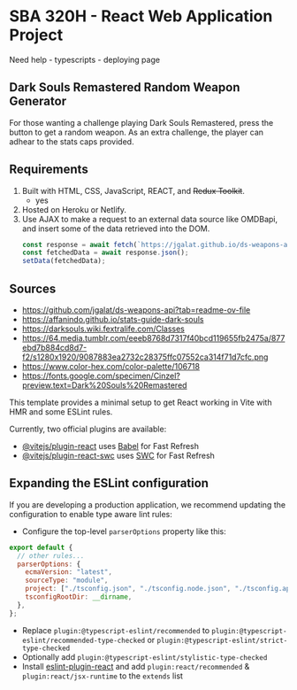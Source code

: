 # SBA 320H - React Web Application Project

Need help - typescripts - deploying page

## Dark Souls Remastered Random Weapon Generator

For those wanting a challenge playing Dark Souls Remastered, press the button to get a random weapon. As an extra challenge, the player can adhear to the stats caps provided.

## Requirements

1. Built with HTML, CSS, JavaScript, REACT, and ~~Redux Toolkit~~.
   - yes
2. Hosted on Heroku or Netlify.
3. Use AJAX to make a request to an external data source like OMDBapi, and insert some of the data retrieved into the DOM.
   ```js
   const response = await fetch(`https://jgalat.github.io/ds-weapons-api/`);
   const fetchedData = await response.json();
   setData(fetchedData);
   ```

## Sources

- https://github.com/jgalat/ds-weapons-api?tab=readme-ov-file
- https://affanindo.github.io/stats-guide-dark-souls
- https://darksouls.wiki.fextralife.com/Classes
- https://64.media.tumblr.com/eeeb8768d7317f40bcd119655fb2475a/877ebd7b884cd8d7-f2/s1280x1920/9087883ea2732c28375ffc07552ca314f71d7cfc.png
- https://www.color-hex.com/color-palette/106718
- https://fonts.google.com/specimen/Cinzel?preview.text=Dark%20Souls%20Remastered

This template provides a minimal setup to get React working in Vite with HMR and some ESLint rules.

Currently, two official plugins are available:

- [@vitejs/plugin-react](https://github.com/vitejs/vite-plugin-react/blob/main/packages/plugin-react/README.md) uses [Babel](https://babeljs.io/) for Fast Refresh
- [@vitejs/plugin-react-swc](https://github.com/vitejs/vite-plugin-react-swc) uses [SWC](https://swc.rs/) for Fast Refresh

## Expanding the ESLint configuration

If you are developing a production application, we recommend updating the configuration to enable type aware lint rules:

- Configure the top-level `parserOptions` property like this:

```js
export default {
  // other rules...
  parserOptions: {
    ecmaVersion: "latest",
    sourceType: "module",
    project: ["./tsconfig.json", "./tsconfig.node.json", "./tsconfig.app.json"],
    tsconfigRootDir: __dirname,
  },
};
```

- Replace `plugin:@typescript-eslint/recommended` to `plugin:@typescript-eslint/recommended-type-checked` or `plugin:@typescript-eslint/strict-type-checked`
- Optionally add `plugin:@typescript-eslint/stylistic-type-checked`
- Install [eslint-plugin-react](https://github.com/jsx-eslint/eslint-plugin-react) and add `plugin:react/recommended` & `plugin:react/jsx-runtime` to the `extends` list

